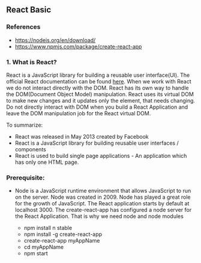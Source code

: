 ## React Basic

### References
- https://nodejs.org/en/download/
- https://www.npmjs.com/package/create-react-app

### 1. What is React?

React is a JavaScript library for building a reusable user interface(UI). The official React documentation can be found [here](https://reactjs.org/docs/getting-started.html). When we work with React we do not interact directly with the DOM. React has its own way to handle the DOM(Document Object Model) manipulation. React uses its virtual DOM to make new changes and it updates only the element, that needs changing. Do not directly interact with DOM when you build a React Application and leave the DOM manipulation job for the React virtual DOM. 

To summarize:

- React was released in May 2013 created by Facebook
- React is a JavaScript library for building reusable user interfaces / components
- React is used to build single page applications - An application which has only one HTML page.

### Prerequisite:
- Node is a JavaScript runtime environment that allows JavaScript to run on the server. Node was created in 2009. Node has played a great role for the growth of JavaScript. The React application starts by default at localhost 3000. The create-react-app has configured a node server for the React Application. That is why we need node and node modules

  - npm install n stable
  - npm install -g create-react-app
  - create-react-app myAppName
  - cd myAppName
  - npm start 


